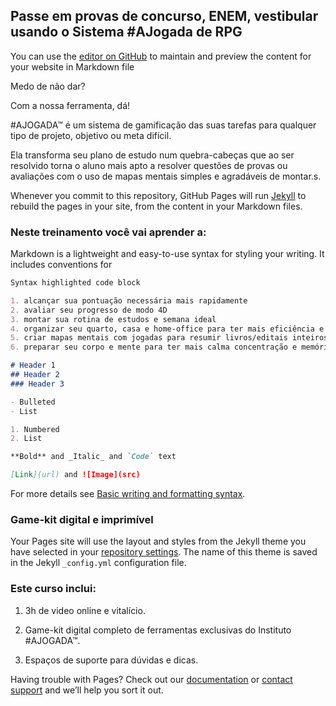 ## Passe em provas de concurso, ENEM, vestibular usando o Sistema #AJogada de RPG

You can use the [editor on GitHub](https://github.com/AJogadaInstitute/Concursos/edit/main/docs/index.md) to maintain and preview the content for your website in Markdown file

Medo de não dar?

Com a nossa ferramenta, dá!

#AJOGADA™ é um sistema de gamificação das suas tarefas para qualquer tipo de projeto, objetivo ou meta difícil.

Ela transforma seu plano de estudo num quebra-cabeças que ao ser resolvido torna o aluno mais apto a resolver questões de provas ou avaliações com o uso de mapas mentais simples e agradáveis de montar.s.

Whenever you commit to this repository, GitHub Pages will run [Jekyll](https://jekyllrb.com/) to rebuild the pages in your site, from the content in your Markdown files.

### Neste treinamento você vai aprender a:


Markdown is a lightweight and easy-to-use syntax for styling your writing. It includes conventions for

```markdown
Syntax highlighted code block

1. alcançar sua pontuação necessária mais rapidamente
2. avaliar seu progresso de modo 4D
3. montar sua rotina de estudos e semana ideal
4. organizar seu quarto, casa e home-office para ter mais eficiência e produtividade nos seus estudos
5. criar mapas mentais com jogadas para resumir livros/editais inteiros numa página
6. preparar seu corpo e mente para ter mais calma concentração e memória na hora da prova

# Header 1
## Header 2
### Header 3

- Bulleted
- List

1. Numbered
2. List

**Bold** and _Italic_ and `Code` text

[Link](url) and ![Image](src)
```

For more details see [Basic writing and formatting syntax](https://docs.github.com/en/github/writing-on-github/getting-started-with-writing-and-formatting-on-github/basic-writing-and-formatting-syntax).

### Game-kit digital e imprimível
 

Your Pages site will use the layout and styles from the Jekyll theme you have selected in your [repository settings](https://github.com/AJogadaInstitute/Concursos/settings/pages). The name of this theme is saved in the Jekyll `_config.yml` configuration file.

### Este curso inclui:


1. 3h de video online e vitalício.

2. Game-kit digital completo de ferramentas exclusivas do Instituto #AJOGADA™.

3. Espaços de suporte para dúvidas e dicas.


Having trouble with Pages? Check out our [documentation](https://docs.github.com/categories/github-pages-basics/) or [contact support](https://support.github.com/contact) and we’ll help you sort it out.
